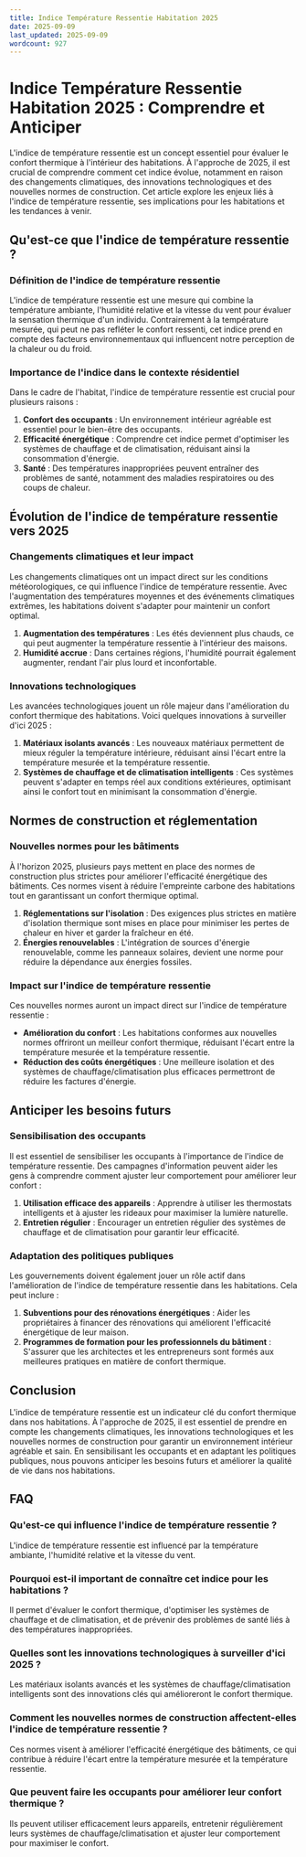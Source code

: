 ```yaml
---
title: Indice Température Ressentie Habitation 2025
date: 2025-09-09
last_updated: 2025-09-09
wordcount: 927
---
```


# Indice Température Ressentie Habitation 2025 : Comprendre et Anticiper

L'indice de température ressentie est un concept essentiel pour évaluer le confort thermique à l'intérieur des habitations. À l'approche de 2025, il est crucial de comprendre comment cet indice évolue, notamment en raison des changements climatiques, des innovations technologiques et des nouvelles normes de construction. Cet article explore les enjeux liés à l'indice de température ressentie, ses implications pour les habitations et les tendances à venir.

## Qu'est-ce que l'indice de température ressentie ?

### Définition de l'indice de température ressentie

L'indice de température ressentie est une mesure qui combine la température ambiante, l'humidité relative et la vitesse du vent pour évaluer la sensation thermique d'un individu. Contrairement à la température mesurée, qui peut ne pas refléter le confort ressenti, cet indice prend en compte des facteurs environnementaux qui influencent notre perception de la chaleur ou du froid.

### Importance de l'indice dans le contexte résidentiel

Dans le cadre de l'habitat, l'indice de température ressentie est crucial pour plusieurs raisons :

1. **Confort des occupants** : Un environnement intérieur agréable est essentiel pour le bien-être des occupants.
2. **Efficacité énergétique** : Comprendre cet indice permet d'optimiser les systèmes de chauffage et de climatisation, réduisant ainsi la consommation d'énergie.
3. **Santé** : Des températures inappropriées peuvent entraîner des problèmes de santé, notamment des maladies respiratoires ou des coups de chaleur.

## Évolution de l'indice de température ressentie vers 2025

### Changements climatiques et leur impact

Les changements climatiques ont un impact direct sur les conditions météorologiques, ce qui influence l'indice de température ressentie. Avec l'augmentation des températures moyennes et des événements climatiques extrêmes, les habitations doivent s'adapter pour maintenir un confort optimal.

1. **Augmentation des températures** : Les étés deviennent plus chauds, ce qui peut augmenter la température ressentie à l'intérieur des maisons.
2. **Humidité accrue** : Dans certaines régions, l'humidité pourrait également augmenter, rendant l'air plus lourd et inconfortable.

### Innovations technologiques

Les avancées technologiques jouent un rôle majeur dans l'amélioration du confort thermique des habitations. Voici quelques innovations à surveiller d'ici 2025 :

1. **Matériaux isolants avancés** : Les nouveaux matériaux permettent de mieux réguler la température intérieure, réduisant ainsi l'écart entre la température mesurée et la température ressentie.
2. **Systèmes de chauffage et de climatisation intelligents** : Ces systèmes peuvent s'adapter en temps réel aux conditions extérieures, optimisant ainsi le confort tout en minimisant la consommation d'énergie.

## Normes de construction et réglementation

### Nouvelles normes pour les bâtiments

À l'horizon 2025, plusieurs pays mettent en place des normes de construction plus strictes pour améliorer l'efficacité énergétique des bâtiments. Ces normes visent à réduire l'empreinte carbone des habitations tout en garantissant un confort thermique optimal.

1. **Réglementations sur l'isolation** : Des exigences plus strictes en matière d'isolation thermique sont mises en place pour minimiser les pertes de chaleur en hiver et garder la fraîcheur en été.
2. **Énergies renouvelables** : L'intégration de sources d'énergie renouvelable, comme les panneaux solaires, devient une norme pour réduire la dépendance aux énergies fossiles.

### Impact sur l'indice de température ressentie

Ces nouvelles normes auront un impact direct sur l'indice de température ressentie :

- **Amélioration du confort** : Les habitations conformes aux nouvelles normes offriront un meilleur confort thermique, réduisant l'écart entre la température mesurée et la température ressentie.
- **Réduction des coûts énergétiques** : Une meilleure isolation et des systèmes de chauffage/climatisation plus efficaces permettront de réduire les factures d'énergie.

## Anticiper les besoins futurs

### Sensibilisation des occupants

Il est essentiel de sensibiliser les occupants à l'importance de l'indice de température ressentie. Des campagnes d'information peuvent aider les gens à comprendre comment ajuster leur comportement pour améliorer leur confort :

1. **Utilisation efficace des appareils** : Apprendre à utiliser les thermostats intelligents et à ajuster les rideaux pour maximiser la lumière naturelle.
2. **Entretien régulier** : Encourager un entretien régulier des systèmes de chauffage et de climatisation pour garantir leur efficacité.

### Adaptation des politiques publiques

Les gouvernements doivent également jouer un rôle actif dans l'amélioration de l'indice de température ressentie dans les habitations. Cela peut inclure :

1. **Subventions pour des rénovations énergétiques** : Aider les propriétaires à financer des rénovations qui améliorent l'efficacité énergétique de leur maison.
2. **Programmes de formation pour les professionnels du bâtiment** : S'assurer que les architectes et les entrepreneurs sont formés aux meilleures pratiques en matière de confort thermique.

## Conclusion

L'indice de température ressentie est un indicateur clé du confort thermique dans nos habitations. À l'approche de 2025, il est essentiel de prendre en compte les changements climatiques, les innovations technologiques et les nouvelles normes de construction pour garantir un environnement intérieur agréable et sain. En sensibilisant les occupants et en adaptant les politiques publiques, nous pouvons anticiper les besoins futurs et améliorer la qualité de vie dans nos habitations.

## FAQ

### Qu'est-ce qui influence l'indice de température ressentie ?

L'indice de température ressentie est influencé par la température ambiante, l'humidité relative et la vitesse du vent.

### Pourquoi est-il important de connaître cet indice pour les habitations ?

Il permet d'évaluer le confort thermique, d'optimiser les systèmes de chauffage et de climatisation, et de prévenir des problèmes de santé liés à des températures inappropriées.

### Quelles sont les innovations technologiques à surveiller d'ici 2025 ?

Les matériaux isolants avancés et les systèmes de chauffage/climatisation intelligents sont des innovations clés qui amélioreront le confort thermique.

### Comment les nouvelles normes de construction affectent-elles l'indice de température ressentie ?

Ces normes visent à améliorer l'efficacité énergétique des bâtiments, ce qui contribue à réduire l'écart entre la température mesurée et la température ressentie.

### Que peuvent faire les occupants pour améliorer leur confort thermique ?

Ils peuvent utiliser efficacement leurs appareils, entretenir régulièrement leurs systèmes de chauffage/climatisation et ajuster leur comportement pour maximiser le confort.